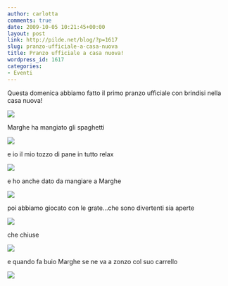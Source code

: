 ```yaml
---
author: carlotta
comments: true
date: 2009-10-05 10:21:45+00:00
layout: post
link: http://pilde.net/blog/?p=1617
slug: pranzo-ufficiale-a-casa-nuova
title: Pranzo ufficiale a casa nuova!
wordpress_id: 1617
categories:
- Eventi
---
```


Questa domenica abbiamo fatto il primo pranzo ufficiale con brindisi nella casa nuova!

![](http://pilde.net/blog/wp-content/uploads/2009/10/pranzo.jpg)




Marghe ha mangiato gli spaghetti

![](http://pilde.net/blog/wp-content/uploads/2009/10/marghe_spaghetti.jpg)




e io il mio tozzo di pane in tutto relax

![](http://pilde.net/blog/wp-content/uploads/2009/10/mati_relax.jpg)




e ho anche dato da mangiare a Marghe

![](http://pilde.net/blog/wp-content/uploads/2009/10/pappa2.jpg)




poi abbiamo giocato con le grate...che sono divertenti sia aperte

![](http://pilde.net/blog/wp-content/uploads/2009/10/grata1.jpg)




che chiuse

![](http://pilde.net/blog/wp-content/uploads/2009/10/grata2.jpg)




e quando fa buio Marghe se ne va a zonzo col suo carrello

![](http://pilde.net/blog/wp-content/uploads/2009/10/azonzo.jpg)



